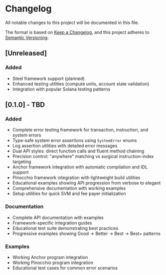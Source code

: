 # Changelog

All notable changes to this project will be documented in this file.

The format is based on [Keep a Changelog](https://keepachangelog.com/en/1.0.0/),
and this project adheres to [Semantic Versioning](https://semver.org/spec/v2.0.0.html).

## [Unreleased]

### Added

- Steel framework support (planned)
- Enhanced testing utilities (compute units, account state validation)
- Integration with popular Solana testing patterns

## [0.1.0] - TBD

### Added

- Complete error testing framework for transaction, instruction, and system errors
- Type-safe system error assertions using `SystemError` enums
- Log assertion utilities with detailed error messages
- Dual API styles: direct function calls and fluent method chaining
- Precision control: "anywhere" matching vs surgical instruction-index targeting
- Anchor framework integration with automatic compilation and IDL support
- Pinocchio framework integration with lightweight build utilities
- Educational examples showing API progression from verbose to elegant
- Comprehensive documentation with working examples
- Setup utilities for quick SVM and fee payer initialization

### Documentation

- Complete API documentation with examples
- Framework-specific integration guides
- Educational test suite demonstrating best practices
- Progressive examples showing Good → Better → Best → Best+ patterns

### Examples

- Working Anchor program integration
- Working Pinocchio program integration
- Educational test cases for common error scenarios
